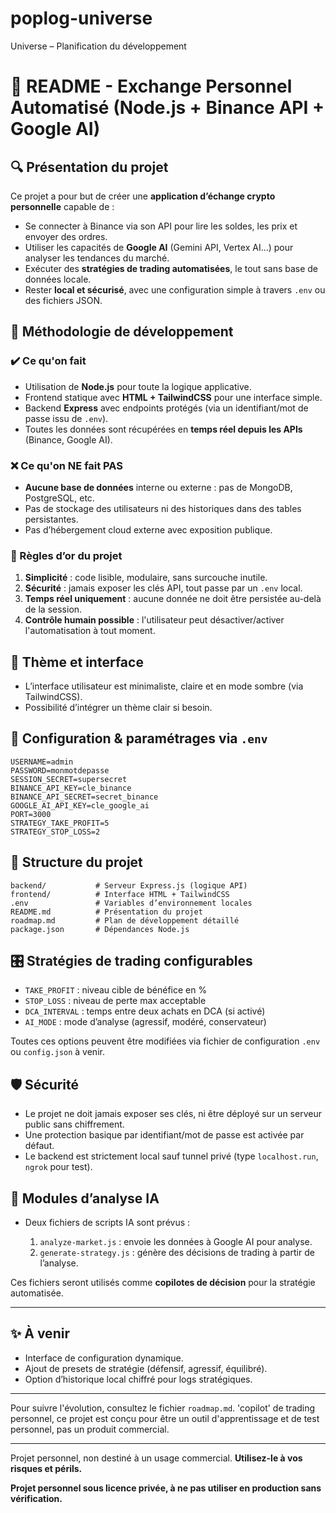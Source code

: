 # poplog-universe
 Universe – Planification du développement

# 📘 README - Exchange Personnel Automatisé (Node.js + Binance API + Google AI)

## 🔍 Présentation du projet

Ce projet a pour but de créer une **application d’échange crypto personnelle** capable de :

* Se connecter à Binance via son API pour lire les soldes, les prix et envoyer des ordres.
* Utiliser les capacités de **Google AI** (Gemini API, Vertex AI...) pour analyser les tendances du marché.
* Exécuter des **stratégies de trading automatisées**, le tout sans base de données locale.
* Rester **local et sécurisé**, avec une configuration simple à travers `.env` ou des fichiers JSON.

## 🧠 Méthodologie de développement

### ✔️ Ce qu'on fait

* Utilisation de **Node.js** pour toute la logique applicative.
* Frontend statique avec **HTML + TailwindCSS** pour une interface simple.
* Backend **Express** avec endpoints protégés (via un identifiant/mot de passe issu de `.env`).
* Toutes les données sont récupérées en **temps réel depuis les APIs** (Binance, Google AI).

### ❌ Ce qu'on NE fait PAS

* **Aucune base de données** interne ou externe : pas de MongoDB, PostgreSQL, etc.
* Pas de stockage des utilisateurs ni des historiques dans des tables persistantes.
* Pas d’hébergement cloud externe avec exposition publique.

### 🧾 Règles d’or du projet

1. **Simplicité** : code lisible, modulaire, sans surcouche inutile.
2. **Sécurité** : jamais exposer les clés API, tout passe par un `.env` local.
3. **Temps réel uniquement** : aucune donnée ne doit être persistée au-delà de la session.
4. **Contrôle humain possible** : l'utilisateur peut désactiver/activer l'automatisation à tout moment.

## 🎨 Thème et interface

* L’interface utilisateur est minimaliste, claire et en mode sombre (via TailwindCSS).
* Possibilité d’intégrer un thème clair si besoin.

## 🧩 Configuration & paramétrages via `.env`

```env
USERNAME=admin
PASSWORD=monmotdepasse
SESSION_SECRET=supersecret
BINANCE_API_KEY=cle_binance
BINANCE_API_SECRET=secret_binance
GOOGLE_AI_API_KEY=cle_google_ai
PORT=3000
STRATEGY_TAKE_PROFIT=5
STRATEGY_STOP_LOSS=2
```

## 📂 Structure du projet

```
backend/           # Serveur Express.js (logique API)
frontend/          # Interface HTML + TailwindCSS
.env               # Variables d’environnement locales
README.md          # Présentation du projet
roadmap.md         # Plan de développement détaillé
package.json       # Dépendances Node.js
```

## 🎛️ Stratégies de trading configurables

* `TAKE_PROFIT` : niveau cible de bénéfice en %
* `STOP_LOSS` : niveau de perte max acceptable
* `DCA_INTERVAL` : temps entre deux achats en DCA (si activé)
* `AI_MODE` : mode d’analyse (agressif, modéré, conservateur)

Toutes ces options peuvent être modifiées via fichier de configuration `.env` ou `config.json` à venir.

## 🛡️ Sécurité

* Le projet ne doit jamais exposer ses clés, ni être déployé sur un serveur public sans chiffrement.
* Une protection basique par identifiant/mot de passe est activée par défaut.
* Le backend est strictement local sauf tunnel privé (type `localhost.run`, `ngrok` pour test).

## 🧠 Modules d’analyse IA

* Deux fichiers de scripts IA sont prévus :

  1. `analyze-market.js` : envoie les données à Google AI pour analyse.
  2. `generate-strategy.js` : génère des décisions de trading à partir de l’analyse.

Ces fichiers seront utilisés comme **copilotes de décision** pour la stratégie automatisée.

---

## ✨ À venir

* Interface de configuration dynamique.
* Ajout de presets de stratégie (défensif, agressif, équilibré).
* Option d’historique local chiffré pour logs stratégiques.

---

Pour suivre l'évolution, consultez le fichier `roadmap.md`. 'copilot' de trading personnel, ce projet est conçu pour être un outil d'apprentissage et de test personnel, pas un produit commercial.

---

Projet personnel, non destiné à un usage commercial. **Utilisez-le à vos risques et périls.**

**Projet personnel sous licence privée, à ne pas utiliser en production sans vérification.**
